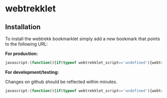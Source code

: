 # webtrekklet

## Installation
To install the webtrekk bookmarklet simply add a new bookmark that points to the following URL:

**For production:**
```javascript
javascript:(function(){if(typeof webtrekklet_script=='undefined'){webtrekklet_script=document.createElement('script');webtrekklet_script.type='text/javascript';webtrekklet_script.src='https://rawcdn.githack.com/claudio-pose/webtrekklet/0.2.2/webtrekk_bookmarklet.js';document.getElementsByTagName('head')[0].appendChild(webtrekklet_script);}else{window.showHideWebtrekklet()();}})();
```

**For development/testing:**

Changes on github should be reflected within minutes.
```javascript
javascript:(function(){if(typeof webtrekklet_script=='undefined'){webtrekklet_script=document.createElement('script');webtrekklet_script.type='text/javascript';webtrekklet_script.src='https://raw.githack.com/claudio-pose/webtrekklet/0.2.2/webtrekk_bookmarklet.js';document.getElementsByTagName('head')[0].appendChild(webtrekklet_script);}else{window.showHideWebtrekklet()();}})();
```
